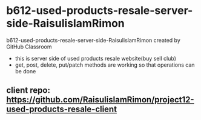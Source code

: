 # b612-used-products-resale-server-side-RaisulislamRimon
b612-used-products-resale-server-side-RaisulislamRimon created by GitHub Classroom

- this is server side of used products resale website(buy sell club)
- get, post, delete, put/patch methods are working so that operations can be done

## client repo: https://github.com/RaisulislamRimon/project12-used-products-resale-client